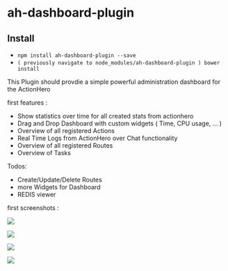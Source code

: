 ah-dashboard-plugin
===================

## Install

- `npm install ah-dashboard-plugin --save`
- `( previously navigate to node_modules/ah-dashboard-plugin ) bower install`

This Plugin should provdie a simple powerful administration dashboard for the ActionHero

first features :
- Show statistics over time for all created stats from actionhero
- Drag and Drop Dashboard with custom widgets ( Time, CPU usage, ... )
- Overview of all registered Actions
- Real Time Logs from ActionHero over Chat functionality
- Overview of all registered Routes
- Overview of Tasks

Todos:

- Create/Update/Delete Routes
- more Widgets for Dashboard
- REDIS viewer

first screenshots :

![](https://github.com/S3bb1/ah-dashboard-plugin/blob/static_repo_files/readme/dashboard1.PNG)

![](https://github.com/S3bb1/ah-dashboard-plugin/blob/static_repo_files/readme/dashboard2.PNG)

![](https://github.com/S3bb1/ah-dashboard-plugin/blob/static_repo_files/readme/dashboard3.PNG)

![](https://github.com/S3bb1/ah-dashboard-plugin/blob/static_repo_files/readme/dashboard4.PNG)